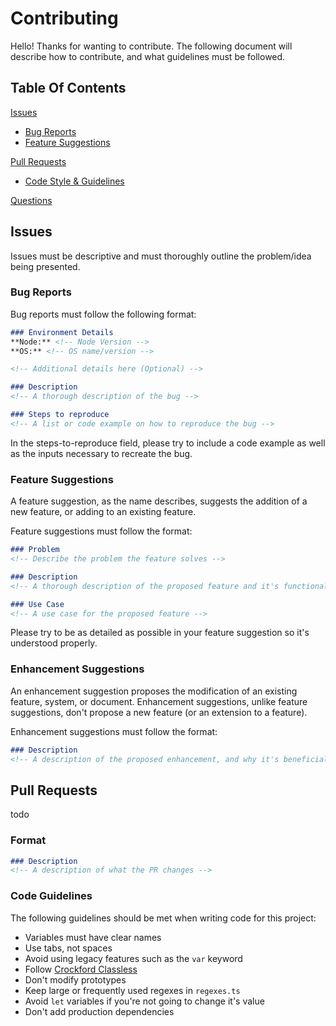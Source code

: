 # Contributing
Hello! Thanks for wanting to contribute. The following document will describe how to contribute, and what guidelines must be followed.

## Table Of Contents
[Issues](#issues)
- [Bug Reports](#bug-reports)
- [Feature Suggestions](#feature-suggestions)

[Pull Requests](#pull-requests)
- [Code Style & Guidelines](#code-guidelines)

[Questions](#questions)

## Issues
Issues must be descriptive and must thoroughly outline the problem/idea being presented.

### Bug Reports
Bug reports must follow the following format:
```markdown
### Environment Details
**Node:** <!-- Node Version -->
**OS:** <!-- OS name/version -->

<!-- Additional details here (Optional) -->

### Description
<!-- A thorough description of the bug -->

### Steps to reproduce
<!-- A list or code example on how to reproduce the bug -->
```
In the steps-to-reproduce field, please try to include a code example as well as the inputs necessary to recreate the bug.

### Feature Suggestions
A feature suggestion, as the name describes, suggests the addition of a new feature, or adding to an existing feature.

Feature suggestions must follow the format:
```markdown
### Problem
<!-- Describe the problem the feature solves -->

### Description
<!-- A thorough description of the proposed feature and it's functionality -->

### Use Case
<!-- A use case for the proposed feature -->
```
Please try to be as detailed as possible in your feature suggestion so it's understood properly.

### Enhancement Suggestions
An enhancement suggestion proposes the modification of an existing feature, system, or document. Enhancement suggestions, unlike feature suggestions, don't propose a new feature (or an extension to a feature).

Enhancement suggestions must follow the format:
```markdown
### Description
<!-- A description of the proposed enhancement, and why it's beneficial -->
```

## Pull Requests
todo

### Format
```markdown
### Description
<!-- A description of what the PR changes -->
```

### Code Guidelines
The following guidelines should be met when writing code for this project:

- Variables must have clear names
- Use tabs, not spaces
- Avoid using legacy features such as the `var` keyword
- Follow [Crockford Classless](https://gist.github.com/mpj/17d8d73275bca303e8d2)
- Don't modify prototypes
- Keep large or frequently used regexes in `regexes.ts`
- Avoid `let` variables if you're not going to change it's value
- Don't add production dependencies